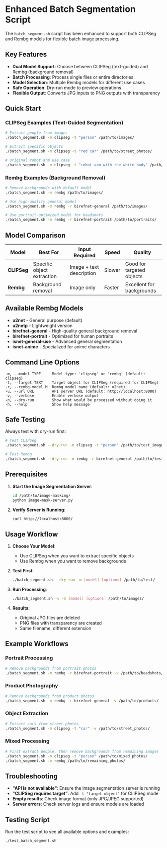 # Enhanced Batch Segmentation Script

The `batch_segment.sh` script has been enhanced to support both CLIPSeg and Rembg models for flexible batch image processing.

## Key Features

- **Dual Model Support**: Choose between CLIPSeg (text-guided) and Rembg (background removal)
- **Batch Processing**: Process single files or entire directories
- **Model Selection**: Multiple Rembg models for different use cases
- **Safe Operation**: Dry-run mode to preview operations
- **Flexible Output**: Converts JPG inputs to PNG outputs with transparency

## Quick Start

### CLIPSeg Examples (Text-Guided Segmentation)

```bash
# Extract people from images
./batch_segment.sh -m clipseg -t "person" /path/to/images/

# Extract specific objects  
./batch_segment.sh -m clipseg -t "red car" /path/to/street_photos/

# Original robot arm use case
./batch_segment.sh -m clipseg -t "robot arm with the white body" /path/to/robot_images/
```

### Rembg Examples (Background Removal)

```bash
# Remove backgrounds with default model
./batch_segment.sh -m rembg /path/to/images/

# Use high-quality general model
./batch_segment.sh -m rembg -r birefnet-general /path/to/images/

# Use portrait-optimized model for headshots
./batch_segment.sh -m rembg -r birefnet-portrait /path/to/portraits/
```

## Model Comparison

| Model | Best For | Input Required | Speed | Quality |
|-------|----------|----------------|-------|---------|
| **CLIPSeg** | Specific object extraction | Image + text description | Slower | Good for targeted objects |
| **Rembg** | Background removal | Image only | Faster | Excellent for backgrounds |

## Available Rembg Models

- **u2net** - General purpose (default)
- **u2netp** - Lightweight version  
- **birefnet-general** - High-quality general background removal
- **birefnet-portrait** - Optimized for human portraits
- **isnet-general-use** - Advanced general segmentation
- **isnet-anime** - Specialized for anime characters

## Command Line Options

```
-m, --model TYPE     Model type: 'clipseg' or 'rembg' (default: clipseg)
-t, --target TEXT    Target object for CLIPSeg (required for CLIPSeg)
-r, --rembg-model M  Rembg model name (default: u2net)
-u, --url URL        API server URL (default: http://localhost:8000)
-v, --verbose        Enable verbose output
-n, --dry-run        Show what would be processed without doing it
-h, --help           Show help message
```

## Safe Testing

Always test with dry-run first:

```bash
# Test CLIPSeg
./batch_segment.sh --dry-run -m clipseg -t "person" /path/to/test_image.jpg

# Test Rembg
./batch_segment.sh --dry-run -m rembg -r birefnet-general /path/to/test_image.jpg
```

## Prerequisites

1. **Start the Image Segmentation Server**:
   ```bash
   cd /path/to/image-masking/
   python image-mask-server.py
   ```

2. **Verify Server is Running**:
   ```bash
   curl http://localhost:8000/
   ```

## Usage Workflow

1. **Choose Your Model**:
   - Use CLIPSeg when you want to extract specific objects
   - Use Rembg when you want to remove backgrounds

2. **Test First**:
   ```bash
   ./batch_segment.sh --dry-run -m [model] [options] /path/to/test/
   ```

3. **Run Processing**:
   ```bash
   ./batch_segment.sh -v -m [model] [options] /path/to/images/
   ```

4. **Results**:
   - Original JPG files are deleted
   - PNG files with transparency are created
   - Same filename, different extension

## Example Workflows

### Portrait Processing
```bash
# Remove backgrounds from portrait photos
./batch_segment.sh -m rembg -r birefnet-portrait -v /path/to/headshots/
```

### Product Photography
```bash
# Remove backgrounds from product photos
./batch_segment.sh -m rembg -r birefnet-general -v /path/to/products/
```

### Object Extraction
```bash
# Extract cars from street photos
./batch_segment.sh -m clipseg -t "car" -v /path/to/street_photos/
```

### Mixed Processing
```bash
# First extract people, then remove backgrounds from remaining images
./batch_segment.sh -m clipseg -t "person" /path/to/mixed_photos/
./batch_segment.sh -m rembg /path/to/remaining_photos/
```

## Troubleshooting

- **"API is not available"**: Ensure the image segmentation server is running
- **"CLIPSeg requires target"**: Add `-t "target object"` for CLIPSeg mode
- **Empty results**: Check image format (only JPG/JPEG supported)
- **Server errors**: Check server logs and ensure models are loaded

## Testing Script

Run the test script to see all available options and examples:

```bash
./test_batch_segment.sh
```
